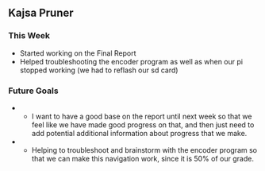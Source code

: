## Kajsa Pruner
### This Week
- Started working on the Final Report
- Helped troubleshooting the encoder program as well as when our pi stopped working (we had to reflash our sd card)
### Future Goals
- - I want to have a good base on the report until next week so that we feel like we have made good progress on that, and then just need to add potential additional information about progress that we make.
- - Helping to troubleshoot and brainstorm with the encoder program so that we can make this navigation work, since it is 50% of our grade.

